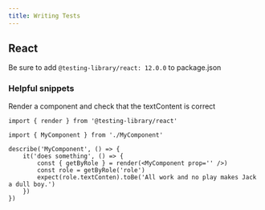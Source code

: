 ```yaml
---
title: Writing Tests
---
```


## React
Be sure to add `@testing-library/react: 12.0.0` to package.json

### Helpful snippets

Render a component and check that the textContent is correct
```
import { render } from '@testing-library/react'

import { MyComponent } from './MyComponent'

describe('MyComponent', () => {
    it('does something', () => {
        const { getByRole } = render(<MyComponent prop='' />)
        const role = getByRole('role')
        expect(role.textConten).toBe('All work and no play makes Jack a dull boy.')
    })
})
```